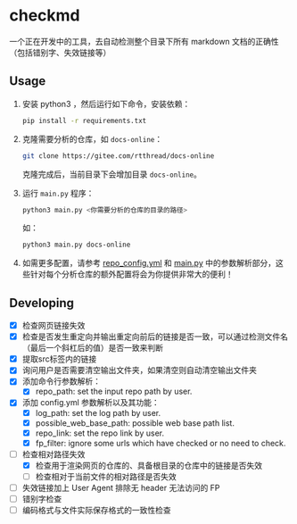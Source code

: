 # checkmd
一个正在开发中的工具，去自动检测整个目录下所有 markdown 文档的正确性（包括错别字、失效链接等）

## Usage

1. 安装 python3 ，然后运行如下命令，安装依赖：
    ```bash
    pip install -r requirements.txt
    ```

2. 克隆需要分析的仓库，如 `docs-online`：
    ```bash
    git clone https://gitee.com/rtthread/docs-online
    ```
    克隆完成后，当前目录下会增加目录 `docs-online`。

3. 运行 `main.py` 程序：
    ```bash
    python3 main.py <你需要分析的仓库的目录的路径>
    ```
    如：
    ```bash
    python3 main.py docs-online
    ```
4. 如需更多配置，请参考 [repo_config.yml](./repo_config.yml) 和 [main.py](./main.py) 中的参数解析部分，这些针对每个分析仓库的额外配置将会为你提供非常大的便利！

## Developing
- [x] 检查网页链接失效
- [x] 检查是否发生重定向并输出重定向前后的链接是否一致，可以通过检测文件名（最后一个斜杠后的值）是否一致来判断
- [x] 提取src标签内的链接
- [x] 询问用户是否需要清空输出文件夹，如果清空则自动清空输出文件夹
- [x] 添加命令行参数解析：
  - [x] repo_path: set the input repo path by user.
- [x] 添加 config.yml 参数解析以及其功能：
  - [x] log_path: set the log path by user.
  - [x] possible_web_base_path: possible web base path list.
  - [x] repo_link: set the repo link by user.
  - [x] fp_filter: ignore some urls which have checked or no need to check.
- [ ] 检查相对路径失效
  - [x] 检查用于渲染网页的仓库的、具备根目录的仓库中的链接是否失效
  - [ ] 检查相对于当前文件的相对路径是否失效

- [ ] 失效链接加上 User Agent 排除无 header 无法访问的 FP
- [ ] 错别字检查
- [ ] 编码格式与文件实际保存格式的一致性检查